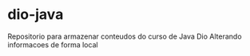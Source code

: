# dio-java
Repositorio para armazenar conteudos do curso de Java Dio
Alterando informacoes de forma local